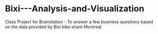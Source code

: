 # Bixi---Analysis-and-Visualization
Class Project for Brainstation - To answer a few business questions based on the data provided by Bixi bike share Montreal

